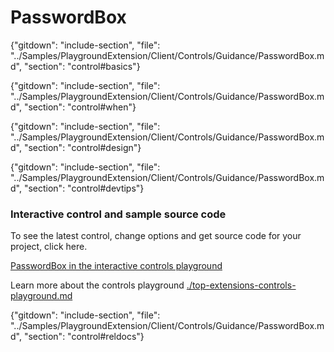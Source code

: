﻿# PasswordBox

{"gitdown": "include-section", "file": "../Samples/PlaygroundExtension/Client/Controls/Guidance/PasswordBox.md", "section": "control#basics"}

<!-- TODO get an IMAGE to embed here -->

<!-- TODO get an SAMPLE CODE to embed here -->

{"gitdown": "include-section", "file": "../Samples/PlaygroundExtension/Client/Controls/Guidance/PasswordBox.md", "section": "control#when"}

{"gitdown": "include-section", "file": "../Samples/PlaygroundExtension/Client/Controls/Guidance/PasswordBox.md", "section": "control#design"}

{"gitdown": "include-section", "file": "../Samples/PlaygroundExtension/Client/Controls/Guidance/PasswordBox.md", "section": "control#devtips"}

### Interactive control and sample source code
To see the latest control, change options and get source code for your project, click here.

<a href="https://ms.portal.azure.com/?Microsoft_Azure_Playground=true#blade/Microsoft_Azure_Playground/ControlsIndexBlade/PasswordBox_create_Playground" target="_blank">PasswordBox in the interactive controls playground</a>

Learn more about the controls playground [./top-extensions-controls-playground.md](./top-extensions-controls-playground.md)


{"gitdown": "include-section", "file": "../Samples/PlaygroundExtension/Client/Controls/Guidance/PasswordBox.md", "section": "control#reldocs"}
